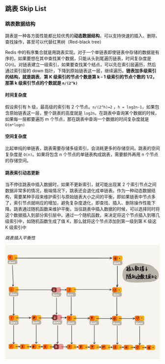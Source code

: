## 跳表 Skip List

### 跳表数据结构

跳表是一种各方面性能都比较优秀的**动态数据结构**，可以支持快速的插入、删除、查找操作，甚至可以代替红黑树（Red-black tree）

Redis 中的有序集合就是用跳表实现。对于一个单链表即使链表中存储的数据是有序的，如果要想在其中查找某个数据，只能从头到尾遍历链表，时间复杂度是 O(n)。对链表建立一级索引，如果要查找某个结点，可以先在索引层遍历，然后通过索引层的 down 指针，下降到原始链表这一层，继续遍历。**链表加多级索引的结构，就是跳表**。**第 K 级索引的节点个数是第 k - 1 级索引的节点个数的 1/2，那第 k 级索引节点的个数就是 `n/(2^k)`**

#### 时间复杂度

假设索引有 h 级，最高级的索引有 2 个节点。`n/(2^h)=2` ，`h = log2n-1`，如果包含原始链表这一层，整个跳表的高度就是 `log2n`。在跳表中查询某个数据的时候，如果每一层都要遍历 m 个节点，那在跳表中查询一个数据的时间复杂度就是 `O(m*logn)`

#### 空间复杂度

比起单纯的单链表，跳表需要存储多级索引，会消耗更多的存储空间。跳表的空间复杂度是 `O(n)`。如果将包含 n 个节点的单链表构成跳表，需要额外再用 n 个节点的存储空间。

#### 跳表索引动态更新

当不停往跳表中插入数据时，如果不更新索引，就可能出现某 2 个索引节点之间数据非常多的情况，极端情况下，跳表还会退化成单链表。作为一种动态数据结构，需要某种手段来维护索引与原始链表大小之间的平衡，即如果链表中节点多了，索引节点就响应的增加，避免复杂度退化，即查找、插入、删除操作性能下降。跳表通过随机函数来维护平衡，当往跳表中插入数据的时候，可以选择同时将这个数据插入到部分索引层中。通过一个随机函数，来决定将这个节点插入到哪几级索引中，如随机函数生成了值 K，那么就将这个节点添加到第一级到第 K 级这 K 级索引中

*跳表插入平衡性*

![](./Images/DataStructures/跳表插入平衡性.jpg)

